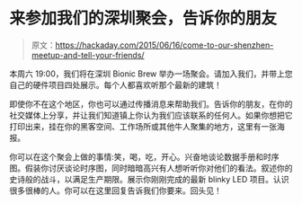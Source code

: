 # 来参加我们的深圳聚会，告诉你的朋友

> 原文：<https://hackaday.com/2015/06/16/come-to-our-shenzhen-meetup-and-tell-your-friends/>

本周六 19:00，我们将在深圳 Bionic Brew 举办一场聚会。请加入我们，并带上您自己的硬件项目四处展示。每个人都喜欢听那个最新的建筑！

即使你不在这个地区，你也可以通过传播消息来帮助我们。告诉你的朋友，在你的社交媒体上分享，并让我们知道镇上你认为我们应该联系的任何人。如果你想把它打印出来，挂在你的黑客空间、工作场所或其他牛人聚集的地方，这里有一张海报。

你可以在这个聚会上做的事情:笑，喝，吃，开心。兴奋地谈论数据手册和时序图。假装你讨厌谈论时序图，同时暗暗高兴有人想听听你对他们的看法。叙述你的史诗般的战斗，以满足生产期限。展示你刚刚完成的最新 blinky LED 项目。认识很多很棒的人。你可以在这里回复告诉我们你要来。回头见！